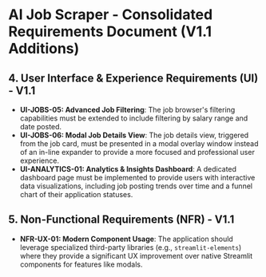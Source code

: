 # AI Job Scraper - Consolidated Requirements Document (V1.1 Additions)

## 4. User Interface & Experience Requirements (UI) - V1.1

- **UI-JOBS-05: Advanced Job Filtering**: The job browser's filtering capabilities must be extended to include filtering by salary range and date posted.
- **UI-JOBS-06: Modal Job Details View**: The job details view, triggered from the job card, must be presented in a modal overlay window instead of an in-line expander to provide a more focused and professional user experience.
- **UI-ANALYTICS-01: Analytics & Insights Dashboard**: A dedicated dashboard page must be implemented to provide users with interactive data visualizations, including job posting trends over time and a funnel chart of their application statuses.

## 5. Non-Functional Requirements (NFR) - V1.1

- **NFR-UX-01: Modern Component Usage**: The application should leverage specialized third-party libraries (e.g., `streamlit-elements`) where they provide a significant UX improvement over native Streamlit components for features like modals.
